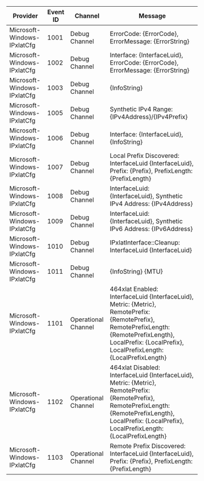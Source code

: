 Provider                     |  Event ID  |  Channel              |  Message
-----------------------------|------------|-----------------------|---------------------------------------------------------------------------------------------------------------------------------------------------------------------------------------------------------------
Microsoft-Windows-IPxlatCfg  |  1001      |  Debug Channel        |  ErrorCode: {ErrorCode}, ErrorMessage: {ErrorString}
Microsoft-Windows-IPxlatCfg  |  1002      |  Debug Channel        |  Interface: {InterfaceLuid}, ErrorCode: {ErrorCode}, ErrorMessage: {ErrorString}
Microsoft-Windows-IPxlatCfg  |  1003      |  Debug Channel        |  {InfoString}
Microsoft-Windows-IPxlatCfg  |  1005      |  Debug Channel        |  Synthetic IPv4 Range: {IPv4Address}/{IPv4Prefix}
Microsoft-Windows-IPxlatCfg  |  1006      |  Debug Channel        |  Interface: {InterfaceLuid}, {InfoString}
Microsoft-Windows-IPxlatCfg  |  1007      |  Debug Channel        |  Local Prefix Discovered: InterfaceLuid {InterfaceLuid}, Prefix: {Prefix}, PrefixLength: {PrefixLength}
Microsoft-Windows-IPxlatCfg  |  1008      |  Debug Channel        |  InterfaceLuid: {InterfaceLuid}, Synthetic IPv4 Address: {IPv4Address}
Microsoft-Windows-IPxlatCfg  |  1009      |  Debug Channel        |  InterfaceLuid: {InterfaceLuid}, Synthetic IPv6 Address: {IPv6Address}
Microsoft-Windows-IPxlatCfg  |  1010      |  Debug Channel        |  IPxlatInterface::Cleanup: InterfaceLuid {InterfaceLuid}
Microsoft-Windows-IPxlatCfg  |  1011      |  Debug Channel        |  {InfoString} {MTU}
Microsoft-Windows-IPxlatCfg  |  1101      |  Operational Channel  |  464xlat Enabled: InterfaceLuid {InterfaceLuid}, Metric: {Metric}, RemotePrefix: {RemotePrefix}, RemotePrefixLength: {RemotePrefixLength}, LocalPrefix: {LocalPrefix}, LocalPrefixLength: {LocalPrefixLength}
Microsoft-Windows-IPxlatCfg  |  1102      |  Operational Channel  |  464xlat Disabled: InterfaceLuid {InterfaceLuid}, Metric: {Metric}, RemotePrefix: {RemotePrefix}, RemotePrefixLength: {RemotePrefixLength}, LocalPrefix: {LocalPrefix}, LocalPrefixLength: {LocalPrefixLength}
Microsoft-Windows-IPxlatCfg  |  1103      |  Operational Channel  |  Remote Prefix Discovered: InterfaceLuid {InterfaceLuid}, Prefix: {Prefix}, PrefixLength: {PrefixLength}